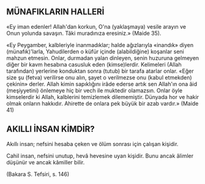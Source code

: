 ## MÜNAFIKLARIN HALLERİ

«Ey iman edenler! Allah'dan korkun, O'na (yaklaşmaya) vesile arayın ve Onun yolunda savaşın. Tâki muradınıza eresiniz.» (Maide 35).

«Ey Peygamber, kalbleriyle inanmadıklar; halde ağızlarıyla «inandık» diyen (münafık)'larla, Yahudilerden o küfür içinde (alabildiği­ne) koşanlar seni mahzun etmesin. Onlar, durmadan yalan dinleyen, senin huzuruna gel­meyen diğer bir kavm hesabına casusluk eden (kimse)lerdir. Kelimeleri (Allah tarafından) yerlerine konduktan sonra (tutub) bir tarafa atarlar onlar. «Eğer size şu (fetva) verilirse onu alın, şayet o verilmezse onu (kabul etmekden) çekinin» derler. Allah kimin sapıklığını irâde ederse artık sen Allah'ın ona âid (meşiyyetini) önlemeye hiç bir vech ile muktedir ola­mazsın. Onlar öyle kimselerdir ki Allah, kalblerini temizlemek dilememiştir. Dünyada hor ve hakir olmak onların hakkıdır. Ahirette de onlara pek büyük bir azab vardır.» (Maide 41)

## AKILLI İNSAN KİMDİR?

Akıllı insan; nefsini hesaba çeken ve ölüm sonrası için çalışan kişidir.

Cahil insan, nefsini unutup, hevâ hevesi­ne uyan kişidir. Bunu ancak âlimler düşünür ve ancak kâmiller bilir.

(Bakara S. Tefsiri, s. 146)

